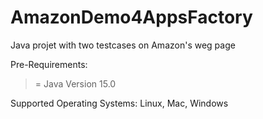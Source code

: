 # AmazonDemo4AppsFactory
Java projet with two testcases on Amazon's weg page

Pre-Requirements:
>= Java Version 15.0

Supported Operating Systems:
Linux, Mac, Windows

